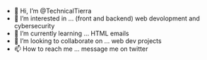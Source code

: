 - 👋 Hi, I’m @TechnicalTierra
- 👀 I’m interested in ... (front and backend) web devolopment and cybersecurity
- 🌱 I’m currently learning ... HTML emails
- 💞️ I’m looking to collaborate on ... web dev projects
- 📫 How to reach me ... message me on twitter

<!---
TechnicalTierra/TechnicalTierra is a ✨ special ✨ repository because its `README.md` (this file) appears on your GitHub profile.
You can click the Preview link to take a look at your changes.
--->
